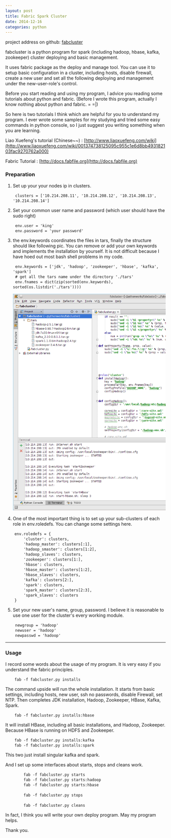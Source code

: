 ```yaml
---
layout: post
title: Fabric Spark Cluster
date: 2014-12-16
categories: python
---
```


project address on github: [fabcluster](https://github.com/chuxi/fabcluster)

fabcluster is a python program for spark (including hadoop, hbase, kafka, zookeeper) cluster deploying and basic management.

It uses fabric package as the deploy and manage tool. You can use it to setup basic configuration in a cluster, including hosts, disable firewall, create a new user and set all the following deploying and management under the new-user-role's control.

Before you start reading and using my program, I advice you reading some tutorials about python and fabric. \(Before I wrote this program, actually I know nothing about python and fabric. = =\|\)

So here is two tutorials I think which are helpful for you to understand my program. I ever wrote some samples for my studying and tried some easy commands in python console, so I just suggest you writing something when you are learning.

Liao Xuefeng's tutorial (Chinese~~) : [http://www.liaoxuefeng.com/wiki](http://www.liaoxuefeng.com/wiki/001374738125095c955c1e6d8bb493182103fac9270762a000)

Fabric Tutorial : [http://docs.fabfile.org](http://docs.fabfile.org)


### Preparation

1. Set up your your nodes ip in clusters.

        clusters = ['10.214.208.11', '10.214.208.12', '10.214.208.13', '10.214.208.14']

2. Set your common user name and password (which user should have the sudo right)

        env.user = 'king'
        env.password = 'your password'

3. the env.keywords coordinates the files in tars, finally the structure should like following pic. You can remove or add your own keywords and implements the installation by yourself. It is not difficult because I have hoed out most bash shell problems in my code.

        env.keywords = ['jdk', 'hadoop', 'zookeeper', 'hbase', 'kafka', 'spark']
        # get all the tars name under the directory './tars'
        env.fnames = dict(zip(sorted(env.keywords), sorted(os.listdir('./tars'))))

    ![files in tars](/assets/2014-12-16-01.png)

4. One of the most important thing is to set up your sub-clusters of each role in env.roledefs. You can change some settings here.

```
    env.roledefs = {
        'cluster': clusters,
        'hadoop_master': clusters[:1],
        'hadoop_smaster': clusters[1:2],
        'hadoop_slaves': clusters,
        'zookeeper': clusters[1:],
        'hbase': clusters,
        'hbase_master': clusters[1:2],
        'hbase_slaves': clusters,
        'kafka': clusters[2:],
        'spark': clusters,
        'spark_master': clusters[2:3],
        'spark_slaves': clusters
    }
```

5. Set your new user's name, group, password. I believe it is reasonable to use one user for the cluster's every working module.

        newgroup = 'hadoop'
        newuser = 'hadoop'
        newpasswd = 'hadoop'

---

### Usage

I record some words about the usage of my program. It is very easy if you understand the fabric principles.

        fab -f fabcluster.py installs

The command upside will run the whole installation. It starts from basic settings, including hosts, new user, ssh no passwords, disable Firewall, set NTP. Then completes JDK installation, Hadoop, Zookeeper, HBase, Kafka, Spark.

        fab -f fabcluster.py installs:hbase

It will install HBase, including all basic installations, and Hadoop, Zookeeper. Because HBase is running on HDFS and Zookeeper.

        fab -f fabcluster.py installs:kafka
        fab -f fabcluster.py installs:spark

This two just install singular kafka and spark.


And I set up some interfaces about starts, stops and cleans work.

```
        fab -f fabcluster.py starts
        fab -f fabcluster.py starts:hadoop
        fab -f fabcluster.py starts:hbase

        fab -f fabcluster.py stops

        fab -f fabcluster.py cleans
```

In fact, I think you will write your own deploy program. May my program helps.

Thank you.

